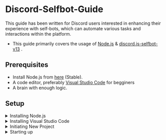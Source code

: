 # Discord-Selfbot-Guide
This guide has been written for Discord users interested in enhancing their experience with self-bots, which can automate various tasks and interactions within the platform.
- This guide primarily covers the usage of [Node.js](https://nodejs.org/en) & [discord.js-selfbot-v13](https://github.com/aiko-chan-ai/discord.js-selfbot-v13) .

## Prerequisites
- Install Node.js from [here](https://nodejs.org/en/download) (Stable).
- A code editor, preferably [Visual Studio Code](https://code.visualstudio.com/) for begginers
- A brain with enough logic.

## Setup
<details>
<summary> Installing Node.js</summary>

- Download the stable version of Node.js from [here](https://nodejs.org/en/download).

- Install the program and check if it is installed by running `node` in the terminal.
- Trouble Shooting
   - If you recieve an error namely `'node' is not recognised...` then proceed to `C:\Program Files\nodejs` and check if `node.exe` exists.
   - If it does, then copy the path (`C:\Program Files\nodejs\node.exe`) and then place it in System environment variables > Path
   - If it does not, then it means Node.js was not installed or was installed on any other folder... Fix it
</details>

<details>
<summary>Installing Visual Studio Code</summary>

- Install the latest version of [Visual Studio Code](https://code.visualstudio.com/) .
- Make sure to check *Add to Path* during the installation!
</details>
<details>
<summary>Initiating New Project</summary>
  
- In a new folder, open command prompt
  ![](assets/8wxqqqL.gif)
- Run `npm init` and press enter for every option or edit it for your needs.
  ![](assets/cmd.gif)
- 
</details>

<details>
   <summary>Starting up</summary>
   - Run `npm install discord.js-selfbot-v13@latest` to install the Selfbotting module
   - Either run `code .` or open the folder via Visual Studio code you installed earlier
</details>

